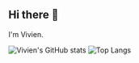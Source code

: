## Hi there 👋

I'm Vivien. 
<!--
**viviensiu/viviensiu** is a ✨ _special_ ✨ repository because its `README.md` (this file) appears on your GitHub profile.

Here are some ideas to get you started:

- 🔭 I’m currently working on ...
- 🌱 I’m currently learning ...
- 👯 I’m looking to collaborate on ...
- 🤔 I’m looking for help with ...
- 💬 Ask me about ...
- 📫 How to reach me: ...
- 😄 Pronouns: ...
- ⚡ Fun fact: ...
-->

![Vivien's GitHub stats](https://github-readme-stats.vercel.app/api?username=viviensiu&show_icons=true&theme=ambient_gradient)
![Top Langs](https://github-readme-stats.vercel.app/api/top-langs/?username=viviensiu&layout=compact)
